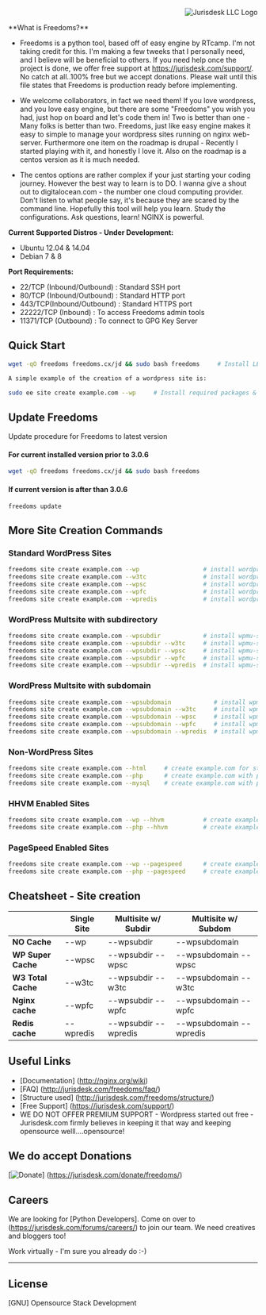 <p><div><img src="https://jurisdesk.com/wp-content/uploads/2015/07/j25k1-temp.png" alt="Jurisdesk LLC Logo" align="right"/></div><br><p>
**What is Freedoms?**

- Freedoms is a python tool, based off of easy engine by RTcamp.  I'm not taking credit for this.  I'm making a few tweeks that I personally need, and I believe will be beneficial to others. If you need help once the project is done, we offer free support at https://jurisdesk.com/support/.  No catch at all..100% free but we accept donations.  Please wait until this file states that Freedoms is production ready before implementing. </p></li>

- We welcome collaborators, in fact we need them!  If you love wordpress, and you love easy engine, but there are some "Freedoms" you wish you had, just hop on board and let's code them in!  Two is better than one - Many folks is better than two.  Freedoms, just like easy engine makes it easy to simple to manage your wordpress sites running on nginx web-server. Furthermore one item on the roadmap is drupal - Recently I started playing with it, and honestly I love it.  Also on the roadmap is a centos version as it is much needed. </p></li>

- The centos options are rather complex if your just starting your coding journey. However the best way to learn is to DO.  I wanna give a shout out to digitalocean.com - the number one cloud computing provider.  Don't listen to what people say, it's because they are scared by the command line.  Hopefully this tool will help you learn.  Study the configurations.  Ask questions, learn!  NGINX is powerful. </p> </div>

**Current Supported Distros - Under Development:**

- Ubuntu 12.04 & 14.04
- Debian 7 & 8

**Port Requirements:**
- 22/TCP (Inbound/Outbound) : Standard SSH port
- 80/TCP (Inbound/Outbound) : Standard HTTP port
- 443/TCP(Inbound/Outbound) : Standard HTTPS port
- 22222/TCP (Inbound)       : To access Freedoms admin tools
- 11371/TCP (Outbound)      : To connect to GPG Key Server

## Quick Start

```bash
wget -qO freedoms freedoms.cx/jd && sudo bash freedoms     # Install LEMP Stack - with a boatload of additional options.  Configure your static html site or wordpress.  Freedoms makes it simple to create virtual hosts, and configures nginx and the options you choose.  Pagespeed, HHVM, Redis, and/or fcgi with wordpress.  Be careful!  A good config is hhvm and pagespeed or hhvm and redis.  Redis is wonderful if you want to scale out and make your site highly available as it is based off key value pairs and caches objects - think about the possibilities!  Redis and NGINX plus servers worldwide with Redis and NGINX. 

A simple example of the creation of a wordpress site is:

sudo ee site create example.com --wp     # Install required packages & setup WordPress on example.com
```

## Update Freedoms


Update procedure for Freedoms to latest version

#### For current installed version prior to 3.0.6
```bash
wget -qO freedoms freedoms.cx/jd && sudo bash freedoms

```
#### If current version is after than 3.0.6
```
freedoms update
```

## More Site Creation Commands

### Standard WordPress Sites

```bash
freedoms site create example.com --wp                  # install wordpress without any page caching
freedoms site create example.com --w3tc                # install wordpress with w3-total-cache plugin
freedoms site create example.com --wpsc                # install wordpress with wp-super-cache plugin
freedoms site create example.com --wpfc                # install wordpress + nginx fastcgi_cache
freedoms site create example.com --wpredis             # install wordpress + nginx redis_cache
```

### WordPress Multsite with subdirectory

```bash
freedoms site create example.com --wpsubdir            # install wpmu-subdirectory without any page caching
freedoms site create example.com --wpsubdir --w3tc     # install wpmu-subdirectory with w3-total-cache plugin
freedoms site create example.com --wpsubdir --wpsc     # install wpmu-subdirectory with wp-super-cache plugin
freedoms site create example.com --wpsubdir --wpfc     # install wpmu-subdirectory + nginx fastcgi_cache
freedoms site create example.com --wpsubdir --wpredis  # install wpmu-subdirectory + nginx redis_cache
```

### WordPress Multsite with subdomain

```bash
freedoms site create example.com --wpsubdomain            # install wpmu-subdomain without any page caching
freedoms site create example.com --wpsubdomain --w3tc     # install wpmu-subdomain with w3-total-cache plugin
freedoms site create example.com --wpsubdomain --wpsc     # install wpmu-subdomain with wp-super-cache plugin
freedoms site create example.com --wpsubdomain --wpfc     # install wpmu-subdomain + nginx fastcgi_cache
freedoms site create example.com --wpsubdomain --wpredis  # install wpmu-subdomain + nginx redis_cache
```

### Non-WordPress Sites
```bash
freedoms site create example.com --html     # create example.com for static/html sites
freedoms site create example.com --php      # create example.com with php support
freedoms site create example.com --mysql    # create example.com with php & mysql support
```

### HHVM Enabled Sites
```bash
freedoms site create example.com --wp --hhvm           # create example.com WordPress site with HHVM support
freedoms site create example.com --php --hhvm          # create example.com php site with HHVM support
```

### PageSpeed Enabled Sites
```bash
freedoms site create example.com --wp --pagespeed      # create example.com WordPress site with PageSpeed support
freedoms site create example.com --php --pagespeed     # create example.com php site with PageSpeed support
```

## Cheatsheet - Site creation


|                    |  Single Site  | 	Multisite w/ Subdir  |	Multisite w/ Subdom     |
|--------------------|---------------|-----------------------|--------------------------|
| **NO Cache**       |  --wp         |	--wpsubdir           |	--wpsubdomain           |
| **WP Super Cache** |	--wpsc       |	--wpsubdir --wpsc    |  --wpsubdomain --wpsc    |
| **W3 Total Cache** |  --w3tc       |	--wpsubdir --w3tc    |  --wpsubdomain --w3tc    |
| **Nginx cache**    |  --wpfc       |  --wpsubdir --wpfc    |  --wpsubdomain --wpfc    |
| **Redis cache**    |  --wpredis    |  --wpsubdir --wpredis |  --wpsubdomain --wpredis |

## Useful Links
- [Documentation] (http://nginx.org/wiki)
- [FAQ] (http://jurisdesk.com/freedoms/faq/)
- [Structure used] (http://jurisdesk.com/freedoms/structure/)
- [Free Support] (https://jurisdesk.com/support/)
- WE DO NOT OFFER PREMIUM SUPPORT - Wordpress started out free - Jurisdesk.com firmly believes in keeping it that way and keeping opensource welll....opensource!  
## We do accept Donations

[![Donate](https://https://jurisdesk.com/wp-content/uploads/2015/08/NGINX-Feature-Image.png)]  (https://jurisdesk.com/donate/freedoms/)

## Careers

We are looking for [Python Developers]. Come on over to (https://jurisdesk.com/forums/careers/) to join our team. We need creatives and bloggers too!  

Work virtually - I'm sure you already do :-) 

---

## License
[GNU] Opensource Stack Development
